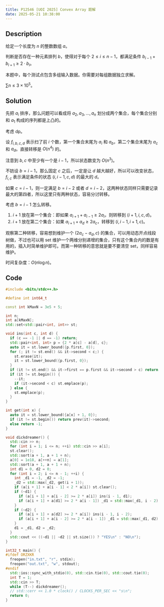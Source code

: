 ```yaml
---
title: P12546 [UOI 2025] Convex Array 题解
date: 2025-05-21 10:38:00
---
```


## Description

给定一个长度为 $n$ 的整数数组 $a$。

判断是否存在一种元素排列 $b$，使得对于每个 $2 \leq i \leq n-1$，都满足条件 $b_{i-1} + b_{i+1} \geq 2 \cdot b_i$。

本题中，每个测试点包含多组输入数据。你需要对每组数据独立求解。

$\sum n\leq 3\times 10^5$。

## Solution

先把 $a_i$ 排序，那么问题可以看成将 $a_2,a_3,\ldots,a_n$ 划分成两个集合，每个集合分别和 $a_1$ 构成的序列都是上凸的。

考虑 dp。

设 $f_{i,b,c,d}$ 表示扫了前 $i$ 个数，第一个集合末尾为 $a_i$ 和 $a_b$，第二个集合末尾为 $a_c$ 和 $a_d$。直接转移是 $O(n^4)$ 的。

注意到 $b,c$ 中至少有一个是 $i-1$，所以状态数变为 $O(n^3)$。

不妨设 $b=i-1$，那么固定 $c$ 之后，一定是让 $d$ 越大越好，所以可以改变状态，$f_{i,c}$ 表示满足条件的状态 $(i,i-1,c,d)$ 的最大的 $d$。

如果 $c=i-1$，则一定满足 $b=i-2$ 或者 $d=i-2$，这两种状态同样只需要记录最大的第四者，所以这里只有两种状态，容易分讨转移。

考虑 $b=i-1$ 怎么转移。

1. $i+1$ 放在第一个集合：即如果 $a_{i+1}+a_{i-1}\geq 2a_i$，则转移到 $(i+1,i,c,d)$。
2. $i+1$ 放在第二个集合：如果 $a_{i+1}+a_d\geq 2a_c$，转移到 $(i,i-1,i+1,c)$。

观察第二种转移，容易想到维护一个 $(2a_c-a_d,c)$ 的集合，可以用动态开点线段树做，不过也可以用 set 维护一个两维分别递增的集合，只有这个集合内的数是有用的，插入时简单维护即可。而第一种转移的意思就是要不要清空 set，同样容易维护。

时间复杂度：$O(n\log n)$。

## Code

```cpp
#include <bits/stdc++.h>

#define int int64_t

const int kMaxN = 3e5 + 5;

int n;
int a[kMaxN];
std::set<std::pair<int, int>> st;

void ins(int c, int d) {
  if (c == -1 || d == -1) return;
  std::pair<int, int> p = {2 * a[c] - a[d], c};
  auto it = st.lower_bound({p.first, 0});
  for (; it != st.end() && it->second < c;) {
    st.erase(it);
    it = st.lower_bound({p.first, 0});
  }
  if (it != st.end() && it->first == p.first && it->second > c) return;
  if (it != st.begin()) {
    --it;
    if (it->second < c) st.emplace(p);
  } else {
    st.emplace(p);
  }
}

int get(int x) {
  auto it = st.lower_bound({a[x] + 1, 0});
  if (it != st.begin()) return prev(it)->second;
  else return -1;
}

void dickdreamer() {
  std::cin >> n;
  for (int i = 1; i <= n; ++i) std::cin >> a[i];
  st.clear();
  std::sort(a + 1, a + 1 + n);
  a[0] = 1e18, a[++n] = a[1];
  std::sort(a + 1, a + 1 + n);
  int d1 = 0, d2 = 0;
  for (int i = 2; i <= n - 1; ++i) {
    int _d1 = -1, _d2 = -1;
    _d2 = std::max(_d2, get(i + 1));
    if (a[i + 1] + a[i - 1] < 2 * a[i]) st.clear();
    if (~d1) {
      if (a[i + 1] + a[i - 2] >= 2 * a[i]) ins(i - 1, d1);
      if (a[i + 1] + a[d1] >= 2 * a[i - 1]) _d1 = std::max(_d1, i - 2);
    }
    if (~d2) {
      if (a[i + 1] + a[d2] >= 2 * a[i]) ins(i - 1, i - 2);
      if (a[i + 1] + a[i - 2] >= 2 * a[i - 1]) _d1 = std::max(_d1, d2);
    }
    d1 = _d1, d2 = _d2;
  }
  std::cout << ((~d1 || ~d2 || st.size()) ? "YES\n" : "NO\n");
}

int32_t main() {
#ifdef ORZXKR
  freopen("in.txt", "r", stdin);
  freopen("out.txt", "w", stdout);
#endif
  std::ios::sync_with_stdio(0), std::cin.tie(0), std::cout.tie(0);
  int T = 1;
  std::cin >> T;
  while (T--) dickdreamer();
  // std::cerr << 1.0 * clock() / CLOCKS_PER_SEC << "s\n";
  return 0;
}
```